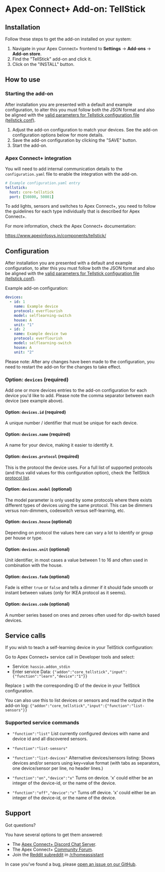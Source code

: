 # Apex Connect+ Add-on: TellStick

## Installation

Follow these steps to get the add-on installed on your system:

1. Navigate in your Apex Connect+ frontend to **Settings** -> **Add-ons** -> **Add-on store**.
2. Find the "TellStick" add-on and click it.
3. Click on the "INSTALL" button.

## How to use

### Starting the add-on

After installation you are presented with a default and example configuration,
to alter this you must follow both the JSON format and also be aligned with
the [valid parameters for Tellstick configuration file (tellstick.conf)][conf].

1. Adjust the add-on configuration to match your devices. See the add-on
   configuration options below for more details.
2. Save the add-on configuration by clicking the "SAVE" button.
3. Start the add-on.

### Apex Connect+ integration

You will need to add internal communication details to the `configuration.yaml`
file to enable the integration with the add-on.

```yaml
# Example configuration.yaml entry
tellstick:
  host: core-tellstick
  port: [50800, 50801]
```

To add lights, sensors and switches to Apex Connect+, you need to follow the
guidelines for each type individually that is described for Apex Connect+.

For more information, check the Apex Connect+ documentation:

<https://www.apexinfosys.in/components/tellstick/>

## Configuration

After installation you are presented with a default and example configuration,
to alter this you must follow both the JSON format and also be aligned with
the [valid parameters for Tellstick configuration file (tellstick.conf)][conf].

Example add-on configuration:

```yaml
devices:
  - id: 1
    name: Example device
    protocol: everflourish
    model: selflearning-switch
    house: A
    unit: "1"
  - id: 2
    name: Example device two
    protocol: everflourish
    model: selflearning-switch
    house: A
    unit: "2"
```

Please note: After any changes have been made to the configuration,
you need to restart the add-on for the changes to take effect.

### Option: `devices` (required)

Add one or more devices entries to the add-on configuration for each
device you'd like to add. Please note the comma separator between each
device (see example above).

#### Option: `devices.id` (required)

A unique number / identifier that must be unique for each device.

#### Option: `devices.name` (required)

A name for your device, making it easier to identify it.

#### Option: `devices.protocol` (required)

This is the protocol the device uses. For a full list of supported protocols
(and thus valid values for this configuration option), check the
TellStick [protocol list][protocol-list].

#### Option: `devices.model` (optional)

The model parameter is only used by some protocols where there exists different
types of devices using the same protocol. This can be dimmers versus non-dimmers,
codeswitch versus self-learning, etc.

#### Option: `devices.house` (optional)

Depending on protocol the values here can vary a lot to identify
or group per house or type.

#### Option: `devices.unit` (optional)

Unit identifier, in most cases a value between 1 to 16 and often used in
combination with the house.

#### Option: `devices.fade` (optional)

Fade is either `true` or `false` and tells a dimmer if it should fade smooth
or instant between values (only for IKEA protocol as it seems).

#### Option: `devices.code` (optional)

A number series based on ones and zeroes often used for dip-switch based devices.

## Service calls

If you wish to teach a self-learning device in your TellStick configuration:

Go to Apex Connect+ service call in Developer tools and select:

- Service: `hassio.addon_stdin`
- Enter service Data:
  `{"addon":"core_tellstick","input":{"function":"learn","device":"1"}}`

Replace `1` with the corresponding ID of the device in your TellStick configuration.

You can also use this to list devices or sensors and read the output in the
add-on log: `{"addon":"core_tellstick","input":{"function":"list-sensors"}}`

### Supported service commands

- `"function":"list"`
  List currently configured devices with name and device id and all discovered sensors.
- `"function":"list-sensors"`
- `"function":"list-devices"`
  Alternative devices/sensors listing: Shows devices and/or sensors using key=value
  format (with tabs as separators, one device/sensor per line, no header lines.)

- `"function":"on","device":"x"`
  Turns on device. ’x’ could either be an integer of the device-id,
  or the name of the device.

- `"function":"off","device":"x"`
  Turns off device. ’x’ could either be an integer of the device-id,
  or the name of the device.

## Support

Got questions?

You have several options to get them answered:

- The [Apex Connect+ Discord Chat Server][discord].
- The Apex Connect+ [Community Forum][forum].
- Join the [Reddit subreddit][reddit] in [/r/homeassistant][reddit]

In case you've found a bug, please [open an issue on our GitHub][issue].

[conf]: http://developer.telldus.com/wiki/TellStick_conf
[discord]: https://discord.gg/c5DvZ4e
[forum]: https://community.apexinfosys.in
[issue]: https://github.com/apexinfosysindia/addons/issues
[protocol-list]: http://developer.telldus.com/wiki/TellStick_conf
[reddit]: https://reddit.com/r/homeassistant
[repository]: https://github.com/apexinfosysindia/repository
